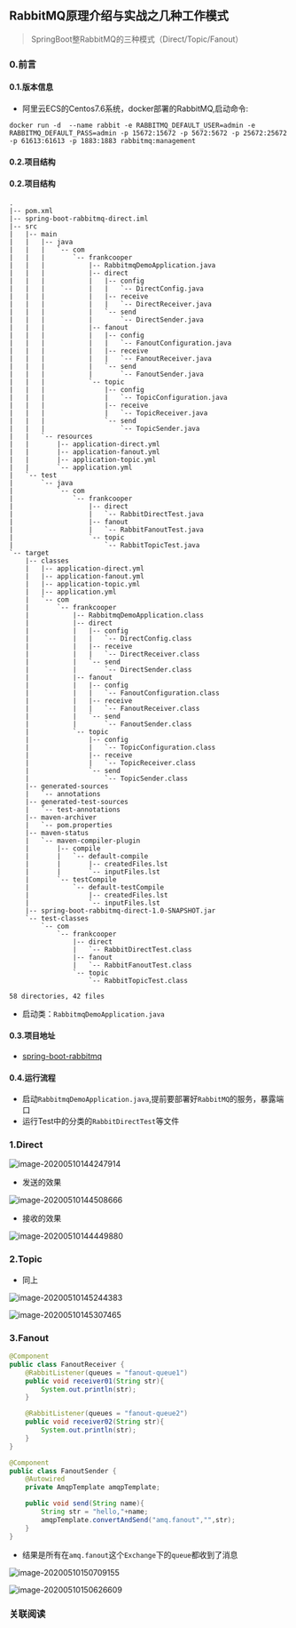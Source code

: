 





## RabbitMQ原理介绍与实战之几种工作模式

> SpringBoot整RabbitMQ的三种模式（Direct/Topic/Fanout）

### 0.前言

#### 0.1.版本信息

- 阿里云ECS的Centos7.6系统，docker部署的RabbitMQ,启动命令:

```shell
docker run -d  --name rabbit -e RABBITMQ_DEFAULT_USER=admin -e RABBITMQ_DEFAULT_PASS=admin -p 15672:15672 -p 5672:5672 -p 25672:25672 -p 61613:61613 -p 1883:1883 rabbitmq:management
```

#### 0.2.项目结构



#### 0.2.项目结构

```shell
.
|-- pom.xml
|-- spring-boot-rabbitmq-direct.iml
|-- src
|   |-- main
|   |   |-- java
|   |   |   `-- com
|   |   |       `-- frankcooper
|   |   |           |-- RabbitmqDemoApplication.java
|   |   |           |-- direct
|   |   |           |   |-- config
|   |   |           |   |   `-- DirectConfig.java
|   |   |           |   |-- receive
|   |   |           |   |   `-- DirectReceiver.java
|   |   |           |   `-- send
|   |   |           |       `-- DirectSender.java
|   |   |           |-- fanout
|   |   |           |   |-- config
|   |   |           |   |   `-- FanoutConfiguration.java
|   |   |           |   |-- receive
|   |   |           |   |   `-- FanoutReceiver.java
|   |   |           |   `-- send
|   |   |           |       `-- FanoutSender.java
|   |   |           `-- topic
|   |   |               |-- config
|   |   |               |   `-- TopicConfiguration.java
|   |   |               |-- receive
|   |   |               |   `-- TopicReceiver.java
|   |   |               `-- send
|   |   |                   `-- TopicSender.java
|   |   `-- resources
|   |       |-- application-direct.yml
|   |       |-- application-fanout.yml
|   |       |-- application-topic.yml
|   |       `-- application.yml
|   `-- test
|       `-- java
|           `-- com
|               `-- frankcooper
|                   |-- direct
|                   |   `-- RabbitDirectTest.java
|                   |-- fanout
|                   |   `-- RabbitFanoutTest.java
|                   `-- topic
|                       `-- RabbitTopicTest.java
`-- target
    |-- classes
    |   |-- application-direct.yml
    |   |-- application-fanout.yml
    |   |-- application-topic.yml
    |   |-- application.yml
    |   `-- com
    |       `-- frankcooper
    |           |-- RabbitmqDemoApplication.class
    |           |-- direct
    |           |   |-- config
    |           |   |   `-- DirectConfig.class
    |           |   |-- receive
    |           |   |   `-- DirectReceiver.class
    |           |   `-- send
    |           |       `-- DirectSender.class
    |           |-- fanout
    |           |   |-- config
    |           |   |   `-- FanoutConfiguration.class
    |           |   |-- receive
    |           |   |   `-- FanoutReceiver.class
    |           |   `-- send
    |           |       `-- FanoutSender.class
    |           `-- topic
    |               |-- config
    |               |   `-- TopicConfiguration.class
    |               |-- receive
    |               |   `-- TopicReceiver.class
    |               `-- send
    |                   `-- TopicSender.class
    |-- generated-sources
    |   `-- annotations
    |-- generated-test-sources
    |   `-- test-annotations
    |-- maven-archiver
    |   `-- pom.properties
    |-- maven-status
    |   `-- maven-compiler-plugin
    |       |-- compile
    |       |   `-- default-compile
    |       |       |-- createdFiles.lst
    |       |       `-- inputFiles.lst
    |       `-- testCompile
    |           `-- default-testCompile
    |               |-- createdFiles.lst
    |               `-- inputFiles.lst
    |-- spring-boot-rabbitmq-direct-1.0-SNAPSHOT.jar
    `-- test-classes
        `-- com
            `-- frankcooper
                |-- direct
                |   `-- RabbitDirectTest.class
                |-- fanout
                |   `-- RabbitFanoutTest.class
                `-- topic
                    `-- RabbitTopicTest.class

58 directories, 42 files

```

- 启动类：`RabbitmqDemoApplication.java`

#### 0.3.项目地址

- [spring-boot-rabbitmq](https://github.com/wat1r/spring-boot-climbing/tree/master/spring-boot-rabbitmq/spring-boot-rabbitmq-direct)

#### 0.4.运行流程

- 启动`RabbitmqDemoApplication.java`,提前要部署好`RabbitMQ`的服务，暴露端口
- 运行Test中的分类的`RabbitDirectTest`等文件

### 1.Direct

![image-20200510144247914](D:\Dev\SrcCode\spring-boot-climbing\data-climbing-manuscripts\src\main\element\message\rabbitmq\RabbitMQ原理介绍与实战之几种工作模式.assets\image-20200510144247914.png)

- 发送的效果

![image-20200510144508666](D:\Dev\SrcCode\spring-boot-climbing\data-climbing-manuscripts\src\main\element\message\rabbitmq\RabbitMQ原理介绍与实战之几种工作模式.assets\image-20200510144508666.png)

- 接收的效果

![image-20200510144449880](D:\Dev\SrcCode\spring-boot-climbing\data-climbing-manuscripts\src\main\element\message\rabbitmq\RabbitMQ原理介绍与实战之几种工作模式.assets\image-20200510144449880.png)

### 2.Topic

- 同上

![image-20200510145244383](D:\Dev\SrcCode\spring-boot-climbing\data-climbing-manuscripts\src\main\element\message\rabbitmq\RabbitMQ原理介绍与实战之几种工作模式.assets\image-20200510145244383.png)



![image-20200510145307465](D:\Dev\SrcCode\spring-boot-climbing\data-climbing-manuscripts\src\main\element\message\rabbitmq\RabbitMQ原理介绍与实战之几种工作模式.assets\image-20200510145307465.png)



### 3.Fanout

```java
@Component
public class FanoutReceiver {
    @RabbitListener(queues = "fanout-queue1")
    public void receiver01(String str){
        System.out.println(str);
    }

    @RabbitListener(queues = "fanout-queue2")
    public void receiver02(String str){
        System.out.println(str);
    }
}
```



```java
@Component
public class FanoutSender {
    @Autowired
    private AmqpTemplate amqpTemplate;

    public void send(String name){
        String str = "hello,"+name;
        amqpTemplate.convertAndSend("amq.fanout","",str);
    }
}
```

- 结果是所有在`amq.fanout`这个`Exchange`下的`queue`都收到了消息

![image-20200510150709155](D:\Dev\SrcCode\spring-boot-climbing\data-climbing-manuscripts\src\main\element\message\rabbitmq\RabbitMQ原理介绍与实战之几种工作模式.assets\image-20200510150709155.png)



![image-20200510150626609](D:\Dev\SrcCode\spring-boot-climbing\data-climbing-manuscripts\src\main\element\message\rabbitmq\RabbitMQ原理介绍与实战之几种工作模式.assets\image-20200510150626609.png)



### 关联阅读



